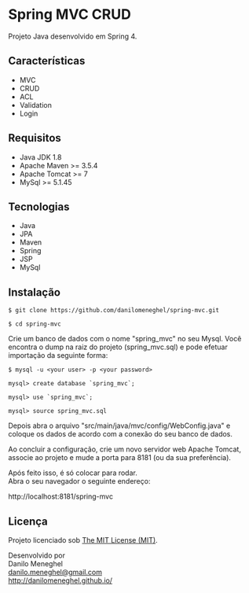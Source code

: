 # Spring MVC CRUD

Projeto Java desenvolvido em Spring 4.

## Características

- MVC
- CRUD
- ACL
- Validation
- Login

## Requisitos

- Java JDK 1.8
- Apache Maven >= 3.5.4
- Apache Tomcat >= 7
- MySql >= 5.1.45

## Tecnologias

- Java
- JPA
- Maven
- Spring
- JSP
- MySql

## Instalação

```
$ git clone https://github.com/danilomeneghel/spring-mvc.git

$ cd spring-mvc

```

Crie um banco de dados com o nome "spring_mvc" no seu Mysql. Você encontra o dump na raiz do projeto (spring_mvc.sql) e pode efetuar importação da seguinte forma:

```
$ mysql -u <your user> -p <your password>

mysql> create database `spring_mvc`;

mysql> use `spring_mvc`;

mysql> source spring_mvc.sql

```

Depois abra o arquivo "src/main/java/mvc/config/WebConfig.java" e coloque os dados de acordo com a conexão do seu banco de dados. <br>

Ao concluir a configuração, crie um novo servidor web Apache Tomcat, associe ao projeto e mude a porta para 8181 (ou da sua preferência).<br>

Após feito isso, é só colocar para rodar.<br>
Abra o seu navegador o seguinte endereço: <br>

http://localhost:8181/spring-mvc

## Licença

Projeto licenciado sob <a href="LICENSE">The MIT License (MIT)</a>.


Desenvolvido por<br>
Danilo Meneghel<br>
danilo.meneghel@gmail.com<br>
http://danilomeneghel.github.io/<br>
